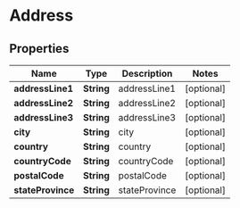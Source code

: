 

# Address


## Properties

| Name | Type | Description | Notes |
|------------ | ------------- | ------------- | -------------|
|**addressLine1** | **String** | addressLine1 |  [optional] |
|**addressLine2** | **String** | addressLine2 |  [optional] |
|**addressLine3** | **String** | addressLine3 |  [optional] |
|**city** | **String** | city |  [optional] |
|**country** | **String** | country |  [optional] |
|**countryCode** | **String** | countryCode |  [optional] |
|**postalCode** | **String** | postalCode |  [optional] |
|**stateProvince** | **String** | stateProvince |  [optional] |



